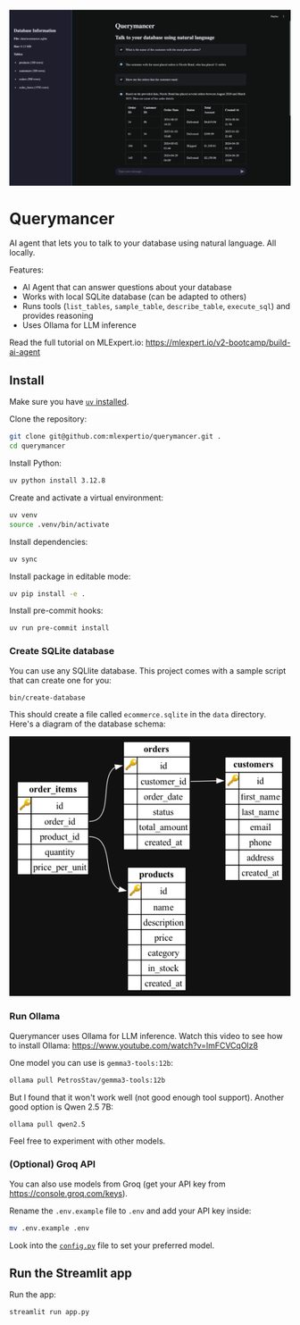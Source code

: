 ![Querymancer interface](.github/banner.png)

# Querymancer

AI agent that lets you to talk to your database using natural language. All locally.

Features:

- AI Agent that can answer questions about your database
- Works with local SQLite database (can be adapted to others)
- Runs tools (`list_tables`, `sample_table`, `describe_table`, `execute_sql`) and provides reasoning
- Uses Ollama for LLM inference

Read the full tutorial on MLExpert.io: https://mlexpert.io/v2-bootcamp/build-ai-agent

## Install

Make sure you have [`uv` installed](https://docs.astral.sh/uv/getting-started/installation/).

Clone the repository:

```bash
git clone git@github.com:mlexpertio/querymancer.git .
cd querymancer
```

Install Python:

```bash
uv python install 3.12.8
```

Create and activate a virtual environment:

```bash
uv venv
source .venv/bin/activate
```

Install dependencies:

```bash
uv sync
```

Install package in editable mode:

```bash
uv pip install -e .
```

Install pre-commit hooks:

```bash
uv run pre-commit install
```

### Create SQLite database

You can use any SQLlite database. This project comes with a sample script that can create one for you:

```sh
bin/create-database
```

This should create a file called `ecommerce.sqlite` in the `data` directory. Here's a diagram of the database schema:

![SQLite database schema](.github/db-schema.png)

### Run Ollama

Querymancer uses Ollama for LLM inference. Watch this video to see how to install Ollama: https://www.youtube.com/watch?v=lmFCVCqOlz8

One model you can use is `gemma3-tools:12b`:

```bash
ollama pull PetrosStav/gemma3-tools:12b
```

But I found that it won't work well (not good enough tool support). Another good option is Qwen 2.5 7B:

```bash
ollama pull qwen2.5
```

Feel free to experiment with other models.

### (Optional) Groq API

You can also use models from Groq (get your API key from https://console.groq.com/keys).

Rename the `.env.example` file to `.env` and add your API key inside:

```bash
mv .env.example .env
```

Look into the [`config.py`](querymancer/config.py) file to set your preferred model.


## Run the Streamlit app

Run the app:

```bash
streamlit run app.py
```